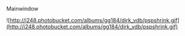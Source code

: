 Mainwindow

![http://i248.photobucket.com/albums/gg184/dirk_vdb/pspshrink.gif](http://i248.photobucket.com/albums/gg184/dirk_vdb/pspshrink.gif)